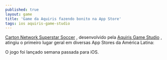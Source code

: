 ```yaml
---
published: true
layout: game
title: 'Game da Aquiris fazendo bonito na App Store'
tags: ios aquiris-game-studio 
---
```

<a href="{{ site.baseurl }}/2014/05/08/cartoon-network-superstar-soccer-lancado-na-app-store/">Carton Network Superstar Soccer</a>
, desenvolvido pela <a href="http://www.aquiris.com.br/?lang=pt_BR" target="_blank">Aquiris Game Studio</a>
, atingiu o primeiro lugar geral em diversas App Stores da América Latina:




O jogo foi lançado semana passada para iOS.